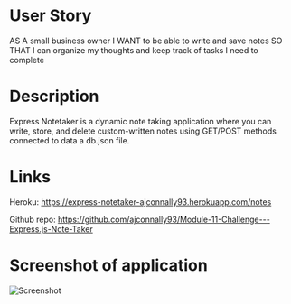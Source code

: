 # User Story

AS A small business owner
I WANT to be able to write and save notes
SO THAT I can organize my thoughts and keep track of tasks I need to complete

# Description

Express Notetaker is a dynamic note taking application where you can write, store, and delete custom-written notes using GET/POST methods connected to data a db.json file.

# Links

Heroku: https://express-notetaker-ajconnally93.herokuapp.com/notes

Github repo: https://github.com/ajconnally93/Module-11-Challenge---Express.js-Note-Taker

# Screenshot of application

![Screenshot](https://media.discordapp.net/attachments/737488379083751485/1059723298184892467/image.png?width=1335&height=675)